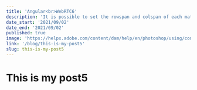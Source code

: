 ```yaml
---
title: 'Angular<br>WebRTC6'
description: 'It is possible to set the rowspan and colspan of each mat-grid-tile individually, using the rowspan and colspan properties. If not set, they both default to 1. The colspan must not exceed the number of cols in the mat-grid-list. There is no such restriction on the rowspan however, more rows will simply be added for it the tile to fill.'
date_start: '2021/09/02'
date_end: '2021/09/02'
published: true
image: 'https://helpx.adobe.com/content/dam/help/en/photoshop/using/convert-color-image-black-white/jcr_content/main-pars/before_and_after/image-before/Landscape-Color.jpg'
link: '/blog/this-is-my-post5'
slug: this-is-my-post5
---
```


# This is my post5